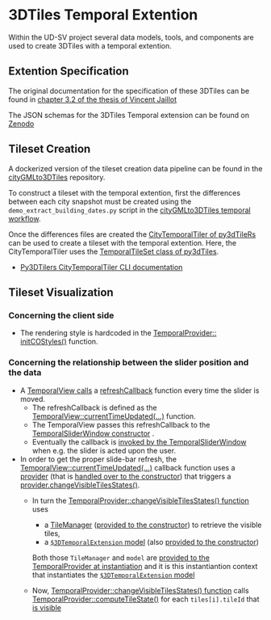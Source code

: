 # 3DTiles Temporal Extention
Within the UD-SV project several data models, tools, and components are used to create 3DTiles with a temporal extention.

## Extention Specification
The original documentation for the specification of these 3DTiles can be found in [chapter 3.2 of the thesis of Vincent Jaillot](./Jaillot2020Extract.md) 

The JSON schemas for the 3DTiles Temporal extension can be found on [Zenodo](https://zenodo.org/record/3596881) 

## Tileset Creation
A dockerized version of the tileset creation data pipeline can be found in the [cityGMLto3DTiles](https://github.com/VCityTeam/cityGMLto3DTiles) repository.

To construct a tileset with the temporal extention, first the differences between each city snapshot must be created using the `demo_extract_building_dates.py` script in the [cityGMLto3DTiles temporal workflow](https://github.com/VCityTeam/cityGMLto3DTiles/tree/master/PythonCallingDocker#running-the-temporal-tiler-workflow).

Once the differences files are created the [CityTemporalTiler of py3dTileRs](https://github.com/VCityTeam/py3dtilers/blob/master/py3dtilers/CityTiler/CityTemporalTiler.py#L4) can be used to create a tileset with the temporal extention. Here, the CityTemporalTiler uses the [TemporalTileSet class of py3dTiles](https://github.com/VCityTeam/py3dtiles/blob/Tiler/py3dtiles/temporal_extension_tileset.py#L8).

* [Py3DTilers CityTemporalTiler CLI documentation](https://github.com/VCityTeam/py3dtilers/tree/master/py3dtilers/CityTiler#citytemporaltiler-features)

## Tileset Visualization

### Concerning the client side 
* The rendering style is hardcoded in the [TemporalProvider:: initCOStyles()](https://github.com/VCityTeam/UD-Viz/blob/master/src/Widgets/Temporal/ViewModel/TemporalProvider.js#L67) function.

### Concerning the relationship between the slider position and the data
* A [TemporalView calls](https://github.com/VCityTeam/UD-Viz/blob/master/src/Widgets/Temporal/View/TemporalView.js#L46) a [refreshCallback](https://github.com/VCityTeam/UD-Viz/blob/master/src/Widgets/Temporal/View/TemporalView.js#L31) function every time the slider is moved.
  * The refreshCallback is defined as the [TemporalView::currentTimeUpdated(...)](https://github.com/VCityTeam/UD-Viz/blob/master/src/Widgets/Temporal/View/TemporalView.js#L25) function.
  * The TemporalView passes this refreshCallback to the [TemporalSliderWindow constructor](https://github.com/VCityTeam/UD-Viz/blob/master/src/Widgets/Temporal/View/TemporalView.js#L46) .
  * Eventually the callback is [invoked by the TemporalSliderWindow](https://github.com/VCityTeam/UD-Viz/blob/master/src/Widgets/Temporal/View/TemporalSliderWindow.js#L88) when e.g. the slider is acted upon the user.
* In order to get the proper slide-bar refresh, the [TemporalView::currentTimeUpdated(...)](https://github.com/VCityTeam/UD-Viz/blob/master/src/Widgets/Temporal/View/TemporalView.js#L25) callback function uses a [provider](https://github.com/VCityTeam/UD-Viz/blob/master/src/Widgets/Temporal/View/TemporalView.js#L18) (that is [handled over to the constructor](https://github.com/VCityTeam/UD-Viz/blob/master/src/Widgets/Temporal/TemporalModule.js#L29)) that triggers a [provider.changeVisibleTilesStates()](https://github.com/VCityTeam/UD-Viz/blob/master/src/Widgets/Temporal/View/TemporalView.js#L29).
  * In turn the [TemporalProvider::changeVisibleTilesStates() function](https://github.com/VCityTeam/UD-Viz/blob/master/src/Widgets/Temporal/ViewModel/TemporalProvider.js#L333) uses 
    * a [TileManager](https://github.com/VCityTeam/UD-Viz/blob/master/src/Widgets/Temporal/ViewModel/TemporalProvider.js#L334) ([provided to the constructor](https://github.com/VCityTeam/UD-Viz/blob/master/src/Widgets/Temporal/ViewModel/TemporalProvider.js#L29)) to retrieve the visible tiles,
    * a [`$3DTemporalExtension` model](https://github.com/VCityTeam/UD-Viz/blob/master/src/Widgets/Temporal/TemporalModule.js#L21) (also [provided to the constructor](https://github.com/VCityTeam/UD-Viz/blob/master/src/Widgets/Temporal/ViewModel/TemporalProvider.js#L27))  
  
    Both those `TileManager` and `model` are [provided to the TemporalProvider at instantiation](https://github.com/VCityTeam/UD-Viz/blob/master/src/Widgets/Temporal/TemporalModule.js#L24) and it is this instantiantion context that instantiates the [`$3DTemporalExtension` model](https://github.com/VCityTeam/UD-Viz/blob/master/src/Widgets/Temporal/TemporalModule.js#L21)
  * Now, [TemporalProvider::changeVisibleTilesStates() function](https://github.com/VCityTeam/UD-Viz/blob/master/src/Widgets/Temporal/ViewModel/TemporalProvider.js#L333) calls [TemporalProvider::computeTileState()](https://github.com/VCityTeam/UD-Viz/blob/master/src/Widgets/Temporal/ViewModel/TemporalProvider.js#L336) for each `tiles[i].tileId` that [is visible](https://github.com/VCityTeam/UD-Viz/blob/master/src/Widgets/Temporal/ViewModel/TemporalProvider.js#L334)
